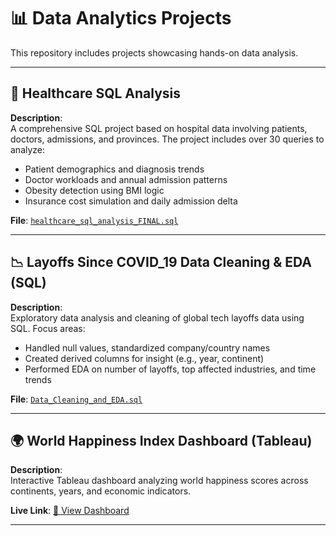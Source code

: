 # 📊 Data Analytics Projects

This repository includes projects showcasing hands-on data analysis.

---

## 🏥 Healthcare SQL Analysis

**Description**:  
A comprehensive SQL project based on hospital data involving patients, doctors, admissions, and provinces. The project includes over 30 queries to analyze:
- Patient demographics and diagnosis trends
- Doctor workloads and annual admission patterns
- Obesity detection using BMI logic
- Insurance cost simulation and daily admission delta

**File**: [`healthcare_sql_analysis_FINAL.sql`](https://github.com/Arun-01k/DataAnalyticsProjects/blob/main/healthcare_sql_analysis.sql)

---

## 📉 Layoffs Since COVID_19 Data Cleaning & EDA (SQL)

**Description**:  
Exploratory data analysis and cleaning of global tech layoffs data using SQL. Focus areas:
- Handled null values, standardized company/country names
- Created derived columns for insight (e.g., year, continent)
- Performed EDA on number of layoffs, top affected industries, and time trends

**File**: [`Data_Cleaning_and_EDA.sql`](https://github.com/Arun-01k/DataAnalyticsProjects/blob/main/layoffs_since_COVID-19_SQL_CleaningAndEDA.sql)

---

## 🌍 World Happiness Index Dashboard (Tableau)

**Description**:  
Interactive Tableau dashboard analyzing world happiness scores across continents, years, and economic indicators.

**Live Link**: [🔗 View Dashboard](https://public.tableau.com/views/WorldHappinessIndexTableau/Dashboard1?:language=en-US&:sid=&:redirect=auth&:display_count=n&:origin=viz_share_link)

---
